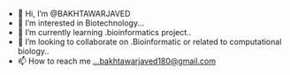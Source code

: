 - 👋 Hi, I’m @BAKHTAWARJAVED
- 👀 I’m interested in Biotechnology...
- 🌱 I’m currently learning .bioinformatics project..
- 💞️ I’m looking to collaborate on .Bioinformatic or related to computational biology..
- 📫 How to reach me ...bakhtawarjaved180@gmail.com

<!---
BAKHTAWARJAVED/BAKHTAWARJAVED is a ✨ special ✨ repository because its `README.md` (this file) appears on your GitHub profile.
You can click the Preview link to take a look at your changes.
--->
